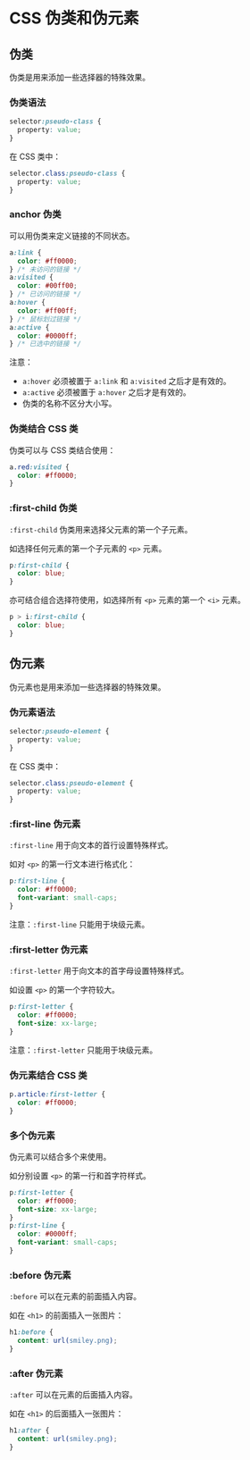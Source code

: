 # CSS 伪类和伪元素

## 伪类

伪类是用来添加一些选择器的特殊效果。

### 伪类语法

```css
selector:pseudo-class {
  property: value;
}
```

在 CSS 类中：

```css
selector.class:pseudo-class {
  property: value;
}
```

### anchor 伪类

可以用伪类来定义链接的不同状态。

```css
a:link {
  color: #ff0000;
} /* 未访问的链接 */
a:visited {
  color: #00ff00;
} /* 已访问的链接 */
a:hover {
  color: #ff00ff;
} /* 鼠标划过链接 */
a:active {
  color: #0000ff;
} /* 已选中的链接 */
```

注意：

- `a:hover` 必须被置于 `a:link` 和 `a:visited` 之后才是有效的。
- `a:active` 必须被置于 `a:hover` 之后才是有效的。
- 伪类的名称不区分大小写。

### 伪类结合 CSS 类

伪类可以与 CSS 类结合使用：

```css
a.red:visited {
  color: #ff0000;
}
```

### :first-child 伪类

`:first-child` 伪类用来选择父元素的第一个子元素。

如选择任何元素的第一个子元素的 `<p>` 元素。

```css
p:first-child {
  color: blue;
}
```

亦可结合组合选择符使用，如选择所有 `<p>` 元素的第一个 `<i>` 元素。

```css
p > i:first-child {
  color: blue;
}
```

## 伪元素

伪元素也是用来添加一些选择器的特殊效果。

### 伪元素语法

```css
selector:pseudo-element {
  property: value;
}
```

在 CSS 类中：

```css
selector.class:pseudo-element {
  property: value;
}
```

### :first-line 伪元素

`:first-line` 用于向文本的首行设置特殊样式。

如对 `<p>` 的第一行文本进行格式化：

```css
p:first-line {
  color: #ff0000;
  font-variant: small-caps;
}
```

注意：`:first-line` 只能用于块级元素。

### :first-letter 伪元素

`:first-letter` 用于向文本的首字母设置特殊样式。

如设置 `<p>` 的第一个字符较大。

```css
p:first-letter {
  color: #ff0000;
  font-size: xx-large;
}
```

注意：`:first-letter` 只能用于块级元素。

### 伪元素结合 CSS 类

```css
p.article:first-letter {
  color: #ff0000;
}
```

### 多个伪元素

伪元素可以结合多个来使用。

如分别设置 `<p>` 的第一行和首字符样式。

```css
p:first-letter {
  color: #ff0000;
  font-size: xx-large;
}
p:first-line {
  color: #0000ff;
  font-variant: small-caps;
}
```

### :before 伪元素

`:before` 可以在元素的前面插入内容。

如在 `<h1>` 的前面插入一张图片：

```css
h1:before {
  content: url(smiley.png);
}
```

### :after 伪元素

`:after` 可以在元素的后面插入内容。

如在 `<h1>` 的后面插入一张图片：

```css
h1:after {
  content: url(smiley.png);
}
```
